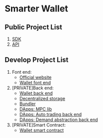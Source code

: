 # Smarter Wallet

## Public Project List

1. [SDK](https://github.com/smarterwallet/sdk)
2. [API](https://github.com/smarterwallet/api)

## Develop Project List

1. Font end:
   - [Official website](https://github.com/smarterwallet/official-website)
   - [Wallet font end](https://github.com/smarterwallet/wallet-web)
2. [PRIVATE]Back end:
   - [Wallet back end](https://github.com/smarterwallet/wallet-serv)
   - [Decentralized storage](https://github.com/smarterwallet/storage-serv)
   - [Bundler](https://github.com/smarterwallet/stackup-bundler-go)
   - [DApps: MPC lib](https://github.com/smarterwallet/mpc-lib)
   - [DApps: Auto trading back end](https://github.com/smarterwallet/auto-trading-serv-py)
   - [DApps: Demand abstraction back end](https://github.com/smarterwallet/demand-abstraction-serv)
3. [PRIVATE]Smart Contract:
   - [Wallet smart contract](https://github.com/smarterwallet/wallet-sol)
